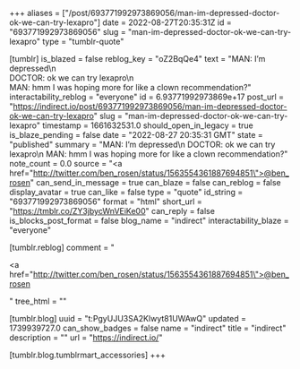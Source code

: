 +++
aliases = ["/post/693771992973869056/man-im-depressed-doctor-ok-we-can-try-lexapro"]
date = 2022-08-27T20:35:31Z
id = "693771992973869056"
slug = "man-im-depressed-doctor-ok-we-can-try-lexapro"
type = "tumblr-quote"

[tumblr]
is_blazed = false
reblog_key = "oZ2BqQe4"
text = "MAN: I’m depressed\n<br/>DOCTOR: ok we can try lexapro\n<br/>MAN: hmm I was hoping more for like a clown recommendation?"
interactability_reblog = "everyone"
id = 6.93771992973869e+17
post_url = "https://indirect.io/post/693771992973869056/man-im-depressed-doctor-ok-we-can-try-lexapro"
slug = "man-im-depressed-doctor-ok-we-can-try-lexapro"
timestamp = 1661632531.0
should_open_in_legacy = true
is_blaze_pending = false
date = "2022-08-27 20:35:31 GMT"
state = "published"
summary = "MAN: I’m depressed\n DOCTOR: ok we can try lexapro\n MAN: hmm I was hoping more for like a clown recommendation?"
note_count = 0.0
source = "<a href=\"http://twitter.com/ben_rosen/status/1563554361887694851\">@ben_rosen</a>"
can_send_in_message = true
can_blaze = false
can_reblog = false
display_avatar = true
can_like = false
type = "quote"
id_string = "693771992973869056"
format = "html"
short_url = "https://tmblr.co/ZY3jbycWnVEiKe00"
can_reply = false
is_blocks_post_format = false
blog_name = "indirect"
interactability_blaze = "everyone"

[tumblr.reblog]
comment = "<p><a href=\"http://twitter.com/ben_rosen/status/1563554361887694851\">@ben_rosen</a></p>"
tree_html = ""

[tumblr.blog]
uuid = "t:PgyUJU3SA2Klwyt81UWAwQ"
updated = 1739939727.0
can_show_badges = false
name = "indirect"
title = "indirect"
description = ""
url = "https://indirect.io/"

[tumblr.blog.tumblrmart_accessories]
+++
